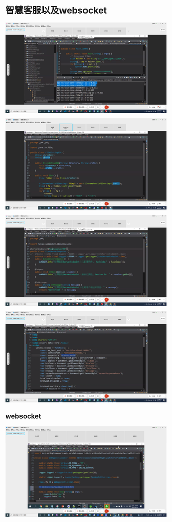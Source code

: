 # 智慧客服以及websocket

![](.gitbook/assets/image%20%28233%29.png)

![](.gitbook/assets/image%20%28231%29.png)

![](.gitbook/assets/image%20%28234%29.png)

![](.gitbook/assets/image%20%28232%29.png)

## websocket

![](.gitbook/assets/image%20%28239%29.png)

